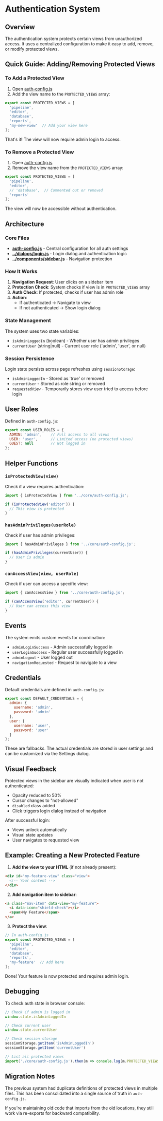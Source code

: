 # Authentication System

## Overview

The authentication system protects certain views from unauthorized access. It uses a centralized configuration to make it easy to add, remove, or modify protected views.

## Quick Guide: Adding/Removing Protected Views

### To Add a Protected View

1. Open [auth-config.js](auth-config.js)
2. Add the view name to the `PROTECTED_VIEWS` array:

```javascript
export const PROTECTED_VIEWS = [
  'pipeline',
  'editor',
  'database',
  'reports',
  'my-new-view'  // Add your view here
];
```

That's it! The view will now require admin login to access.

### To Remove a Protected View

1. Open [auth-config.js](auth-config.js)
2. Remove the view name from the `PROTECTED_VIEWS` array:

```javascript
export const PROTECTED_VIEWS = [
  'pipeline',
  'editor',
  // 'database',  // Commented out or removed
  'reports'
];
```

The view will now be accessible without authentication.

## Architecture

### Core Files

- **[auth-config.js](auth-config.js)** - Central configuration for all auth settings
- **[../dialogs/login.js](../dialogs/login.js)** - Login dialog and authentication logic
- **[../components/sidebar.js](../components/sidebar.js)** - Navigation protection

### How It Works

1. **Navigation Request**: User clicks on a sidebar item
2. **Protection Check**: System checks if view is in `PROTECTED_VIEWS` array
3. **Auth Check**: If protected, checks if user has admin role
4. **Action**:
   - If authenticated → Navigate to view
   - If not authenticated → Show login dialog

### State Management

The system uses two state variables:
- `isAdminLoggedIn` (boolean) - Whether user has admin privileges
- `currentUser` (string|null) - Current user role ('admin', 'user', or null)

### Session Persistence

Login state persists across page refreshes using `sessionStorage`:
- `isAdminLoggedIn` - Stored as 'true' or removed
- `currentUser` - Stored as role string or removed
- `requestedView` - Temporarily stores view user tried to access before login

## User Roles

Defined in `auth-config.js`:

```javascript
export const USER_ROLES = {
  ADMIN: 'admin',    // Full access to all views
  USER: 'user',      // Limited access (no protected views)
  GUEST: null        // Not logged in
};
```

## Helper Functions

### `isProtectedView(view)`

Check if a view requires authentication:

```javascript
import { isProtectedView } from '../core/auth-config.js';

if (isProtectedView('editor')) {
  // This view is protected
}
```

### `hasAdminPrivileges(userRole)`

Check if user has admin privileges:

```javascript
import { hasAdminPrivileges } from '../core/auth-config.js';

if (hasAdminPrivileges(currentUser)) {
  // User is admin
}
```

### `canAccessView(view, userRole)`

Check if user can access a specific view:

```javascript
import { canAccessView } from '../core/auth-config.js';

if (canAccessView('editor', currentUser)) {
  // User can access this view
}
```

## Events

The system emits custom events for coordination:

- `adminLoginSuccess` - Admin successfully logged in
- `userLoginSuccess` - Regular user successfully logged in
- `adminLogout` - User logged out
- `navigationRequested` - Request to navigate to a view

## Credentials

Default credentials are defined in `auth-config.js`:

```javascript
export const DEFAULT_CREDENTIALS = {
  admin: {
    username: 'admin',
    password: 'admin'
  },
  user: {
    username: 'user',
    password: 'user'
  }
};
```

These are fallbacks. The actual credentials are stored in user settings and can be customized via the Settings dialog.

## Visual Feedback

Protected views in the sidebar are visually indicated when user is not authenticated:
- Opacity reduced to 50%
- Cursor changes to "not-allowed"
- `disabled` class added
- Click triggers login dialog instead of navigation

After successful login:
- Views unlock automatically
- Visual state updates
- User navigates to requested view

## Example: Creating a New Protected Feature

1. **Add the view to your HTML** (if not already present):
```html
<div id="my-feature-view" class="view">
  <!-- Your content -->
</div>
```

2. **Add navigation item to sidebar**:
```html
<a class="nav-item" data-view="my-feature">
  <i data-icon="shield-check"></i>
  <span>My Feature</span>
</a>
```

3. **Protect the view**:
```javascript
// In auth-config.js
export const PROTECTED_VIEWS = [
  'pipeline',
  'editor',
  'database',
  'reports',
  'my-feature'  // Add here
];
```

Done! Your feature is now protected and requires admin login.

## Debugging

To check auth state in browser console:

```javascript
// Check if admin is logged in
window.state.isAdminLoggedIn

// Check current user
window.state.currentUser

// Check session storage
sessionStorage.getItem('isAdminLoggedIn')
sessionStorage.getItem('currentUser')

// List all protected views
import('./core/auth-config.js').then(m => console.log(m.PROTECTED_VIEWS))
```

## Migration Notes

The previous system had duplicate definitions of protected views in multiple files. This has been consolidated into a single source of truth in `auth-config.js`.

If you're maintaining old code that imports from the old locations, they still work via re-exports for backward compatibility.
